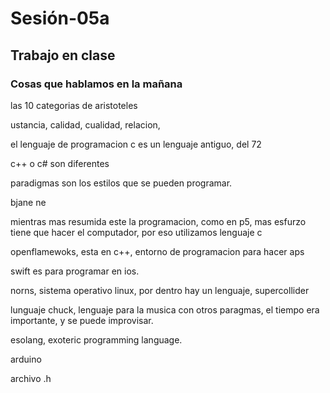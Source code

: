 # Sesión-05a

## Trabajo en clase

### Cosas que hablamos en la mañana



las 10 categorias de aristoteles

ustancia, calidad, cualidad, relacion, 

el lenguaje de programacion c es un lenguaje antiguo, del 72

c++ o c# son diferentes

paradigmas son los estilos que se pueden programar.

bjane ne

mientras mas resumida este la programacion, como en p5, mas esfurzo tiene que hacer el computador, por eso utilizamos lenguaje c

openflamewoks, esta en c++, entorno de programacion para hacer aps

swift es para programar en ios.

norns, sistema operativo linux, por dentro hay un lenguaje, supercollider

lunguaje chuck, lenguaje para la musica con otros paragmas, el tiempo era importante, y se puede improvisar.

esolang, exoteric programming language.

arduino

archivo .h


